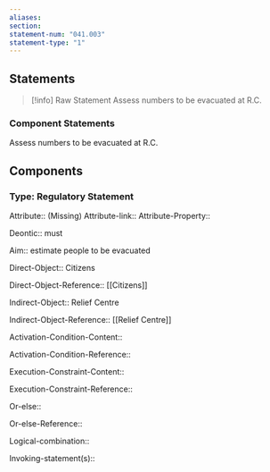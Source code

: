 ```yaml
---
aliases: 
section: 
statement-num: "041.003"
statement-type: "1"
---
```

## Statements 
> [!info] Raw Statement
> Assess numbers to be evacuated at R.C. 
> 

### Component Statements
Assess numbers to be evacuated at R.C. 
## Components
### Type: Regulatory Statement
Attribute:: (Missing)
Attribute-link::
Attribute-Property::


Deontic:: must


Aim:: estimate people to be evacuated


Direct-Object:: Citizens

Direct-Object-Reference:: [[Citizens]]


Indirect-Object:: Relief Centre

Indirect-Object-Reference:: [[Relief Centre]]


Activation-Condition-Content::

Activation-Condition-Reference:: 


Execution-Constraint-Content::

Execution-Constraint-Reference:: 


Or-else::

Or-else-Reference:: 


Logical-combination::


Invoking-statement(s)::
